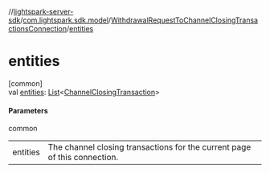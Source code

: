 //[lightspark-server-sdk](../../../index.md)/[com.lightspark.sdk.model](../index.md)/[WithdrawalRequestToChannelClosingTransactionsConnection](index.md)/[entities](entities.md)

# entities

[common]\
val [entities](entities.md): [List](https://kotlinlang.org/api/latest/jvm/stdlib/kotlin.collections/-list/index.html)&lt;[ChannelClosingTransaction](../-channel-closing-transaction/index.md)&gt;

#### Parameters

common

| | |
|---|---|
| entities | The channel closing transactions for the current page of this connection. |
